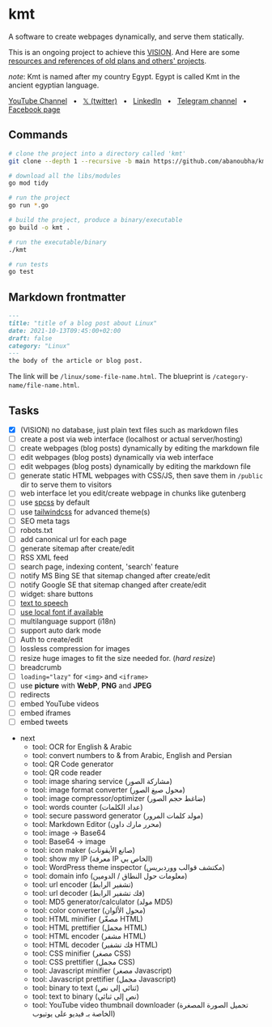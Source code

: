 # kmt

A software to create webpages dynamically, and serve them statically.

This is an ongoing project to achieve this [VISION](VISION.md). And Here are some [resources and references of old plans and others' projects](res-refs.md).

_note_: Kmt is named after my country Egypt. Egypt is called Kmt in the ancient egyptian language.

[YouTube Channel](https://www.youtube.com/@abanoubha)
&nbsp; • &nbsp;
[𝕏 (twitter)](https://twitter.com/abanoubha)
&nbsp; • &nbsp;
[LinkedIn](https://www.linkedin.com/in/abanoub-hanna)
&nbsp; • &nbsp;
[Telegram channel](https://t.me/softwarepharaoh)
&nbsp; • &nbsp;
[Facebook page](https://www.facebook.com/SoftwarePharaoh/)

## Commands

```sh
# clone the project into a directory called 'kmt'
git clone --depth 1 --recursive -b main https://github.com/abanoubha/kmt.git

# download all the libs/modules
go mod tidy

# run the project
go run *.go

# build the project, produce a binary/executable
go build -o kmt .

# run the executable/binary
./kmt

# run tests
go test
```

## Markdown frontmatter

```md
---
title: "title of a blog post about Linux"
date: 2021-10-13T09:45:00+02:00
draft: false
category: "Linux"
---
the body of the article or blog post.
```

The link will be `/linux/some-file-name.html`. The blueprint is `/category-name/file-name.html`.

## Tasks

- [x] (VISION) no database, just plain text files such as markdown files
- [ ] create a post via web interface (localhost or actual server/hosting)
- [ ] create webpages (blog posts) dynamically by editing the markdown file
- [ ] edit webpages (blog posts) dynamically via web interface
- [ ] edit webpages (blog posts) dynamically by editing the markdown file
- [ ] generate static HTML webpages with CSS/JS, then save them in `/public` dir to serve them to visitors
- [ ] web interface let you edit/create webpage in chunks like gutenberg
- [ ] use [spcss](https://github.com/susam/spcss) by default
- [ ] use [tailwindcss](https://tailwindcss.com/) for advanced theme(s)
- [ ] SEO meta tags
- [ ] robots.txt
- [ ] add canonical url for each page
- [ ] generate sitemap after create/edit
- [ ] RSS XML feed
- [ ] search page, indexing content, 'search' feature
- [ ] notify MS Bing SE that sitemap changed after create/edit
- [ ] notify Google SE that sitemap changed after create/edit
- [ ] widget: share buttons
- [ ] [text to speech](https://developer.mozilla.org/en-US/docs/Web/API/Web_Speech_API)
- [ ] [use local font if available](https://developer.mozilla.org/en-US/docs/Web/API/Local_Font_Access_API)
- [ ] multilanguage support (i18n)
- [ ] support auto dark mode
- [ ] Auth to create/edit
- [ ] lossless compression for images
- [ ] resize huge images to fit the size needed for. (_hard resize_)
- [ ] breadcrumb
- [ ] `loading="lazy"` for `<img>` and `<iframe>`
- [ ] use __picture__ with __WebP__, __PNG__ and __JPEG__
- [ ] redirects
- [ ] embed YouTube videos
- [ ] embed iframes
- [ ] embed tweets
- next
  - tool: OCR for English & Arabic
  - tool: convert numbers to & from Arabic, English and Persian
  - tool: QR Code generator
  - tool: QR code reader
  - tool: image sharing service (مشاركة الصور)
  - tool: image format converter (محول صيغ الصور)
  - tool: image compressor/optimizer (ضاغط حجم الصور)
  - tool: words counter (عداد الكلمات)
  - tool: secure password generator (مولد كلمات المرور)
  - tool: Markdown Editor (محرر مارك داون)
  - tool: image &rarr; Base64
  - tool: Base64 &rarr; image
  - tool: icon maker (صانع الأيقونات)
  - tool: show my IP (معرفة IP الخاص بي)
  - tool: WordPress theme inspector (مكتشف قوالب ووردبريس)
  - tool: domain info (معلومات حول النطاق / الدومين)
  - tool: url encoder (تشفير الرابط)
  - tool: url decoder (فك تشفير الرابط)
  - tool: MD5 generator/calculator (مولد MD5)
  - tool: color converter (محول الألوان)
  - tool: HTML minifier (مصغّر HTML)
  - tool: HTML prettifier (مجمل HTML)
  - tool: HTML encoder (مشفر HTML)
  - tool: HTML decoder (فك تشفير HTML)
  - tool: CSS minifier (مصغر CSS)
  - tool: CSS prettifier (مجمل CSS)
  - tool: Javascript minifier (مصغر Javascript)
  - tool: Javascript prettifier (مجمل Javascript)
  - tool: binary to text (ثنائي إلى نص)
  - tool: text to binary (نص إلى ثنائي)
  - tool: YouTube video thumbnail downloader (تحميل الصورة المصغرة الخاصة بـ فيديو على يوتيوب)
